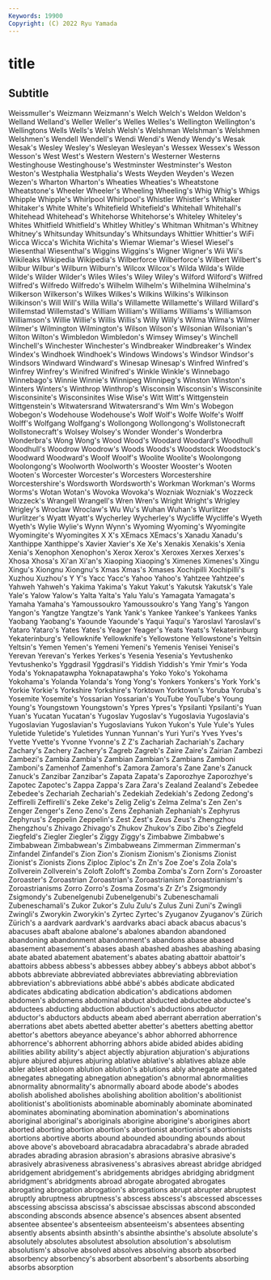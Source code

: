 ```yaml
---
Keywords: 19900
Copyright: (C) 2022 Ryu Yamada
---
```



# title

## Subtitle
Weissmuller's Weizmann Weizmann's Welch Welch's Weldon Weldon's Welland Welland's Weller
Weller's Welles Welles's Wellington Wellington's Wellingtons Wells Wells's Welsh Welsh's
Welshman Welshman's Welshmen Welshmen's Wendell Wendell's Wendi Wendi's Wendy Wendy's
Wesak Wesak's Wesley Wesley's Wesleyan Wesleyan's Wessex Wessex's Wesson Wesson's
West West's Western Western's Westerner Westerns Westinghouse Westinghouse's Westminster Westminster's
Weston Weston's Westphalia Westphalia's Wests Weyden Weyden's Wezen Wezen's Wharton
Wharton's Wheaties Wheaties's Wheatstone Wheatstone's Wheeler Wheeler's Wheeling Wheeling's Whig
Whig's Whigs Whipple Whipple's Whirlpool Whirlpool's Whistler Whistler's Whitaker Whitaker's
White White's Whitefield Whitefield's Whitehall Whitehall's Whitehead Whitehead's Whitehorse Whitehorse's
Whiteley Whiteley's Whites Whitfield Whitfield's Whitley Whitley's Whitman Whitman's Whitney
Whitney's Whitsunday Whitsunday's Whitsundays Whittier Whittier's WiFi Wicca Wicca's Wichita
Wichita's Wiemar Wiemar's Wiesel Wiesel's Wiesenthal Wiesenthal's Wiggins Wiggins's Wigner
Wigner's Wii Wii's Wikileaks Wikipedia Wikipedia's Wilberforce Wilberforce's Wilbert Wilbert's
Wilbur Wilbur's Wilburn Wilburn's Wilcox Wilcox's Wilda Wilda's Wilde Wilde's
Wilder Wilder's Wiles Wiles's Wiley Wiley's Wilford Wilford's Wilfred Wilfred's
Wilfredo Wilfredo's Wilhelm Wilhelm's Wilhelmina Wilhelmina's Wilkerson Wilkerson's Wilkes Wilkes's
Wilkins Wilkins's Wilkinson Wilkinson's Will Will's Willa Willa's Willamette Willamette's
Willard Willard's Willemstad Willemstad's William William's Williams Williams's Williamson Williamson's
Willie Willie's Willis Willis's Willy Willy's Wilma Wilma's Wilmer Wilmer's
Wilmington Wilmington's Wilson Wilson's Wilsonian Wilsonian's Wilton Wilton's Wimbledon Wimbledon's
Wimsey Wimsey's Winchell Winchell's Winchester Winchester's Windbreaker Windbreaker's Windex Windex's
Windhoek Windhoek's Windows Windows's Windsor Windsor's Windsors Windward Windward's Winesap
Winesap's Winfred Winfred's Winfrey Winfrey's Winifred Winifred's Winkle Winkle's Winnebago
Winnebago's Winnie Winnie's Winnipeg Winnipeg's Winston Winston's Winters Winters's Winthrop
Winthrop's Wisconsin Wisconsin's Wisconsinite Wisconsinite's Wisconsinites Wise Wise's Witt Witt's
Wittgenstein Wittgenstein's Witwatersrand Witwatersrand's Wm Wm's Wobegon Wobegon's Wodehouse Wodehouse's
Wolf Wolf's Wolfe Wolfe's Wolff Wolff's Wolfgang Wolfgang's Wollongong Wollongong's
Wollstonecraft Wollstonecraft's Wolsey Wolsey's Wonder Wonder's Wonderbra Wonderbra's Wong Wong's
Wood Wood's Woodard Woodard's Woodhull Woodhull's Woodrow Woodrow's Woods Woods's
Woodstock Woodstock's Woodward Woodward's Woolf Woolf's Woolite Woolite's Woolongong Woolongong's
Woolworth Woolworth's Wooster Wooster's Wooten Wooten's Worcester Worcester's Worcesters Worcestershire
Worcestershire's Wordsworth Wordsworth's Workman Workman's Worms Worms's Wotan Wotan's Wovoka
Wovoka's Wozniak Wozniak's Wozzeck Wozzeck's Wrangell Wrangell's Wren Wren's Wright
Wright's Wrigley Wrigley's Wroclaw Wroclaw's Wu Wu's Wuhan Wuhan's Wurlitzer
Wurlitzer's Wyatt Wyatt's Wycherley Wycherley's Wycliffe Wycliffe's Wyeth Wyeth's Wylie
Wylie's Wynn Wynn's Wyoming Wyoming's Wyomingite Wyomingite's Wyomingites X X's
XEmacs XEmacs's Xanadu Xanadu's Xanthippe Xanthippe's Xavier Xavier's Xe Xe's
Xenakis Xenakis's Xenia Xenia's Xenophon Xenophon's Xerox Xerox's Xeroxes Xerxes
Xerxes's Xhosa Xhosa's Xi'an Xi'an's Xiaoping Xiaoping's Ximenes Ximenes's Xingu
Xingu's Xiongnu Xiongnu's Xmas Xmas's Xmases Xochipilli Xochipilli's Xuzhou Xuzhou's
Y Y's Yacc Yacc's Yahoo Yahoo's Yahtzee Yahtzee's Yahweh Yahweh's
Yakima Yakima's Yakut Yakut's Yakutsk Yakutsk's Yale Yale's Yalow Yalow's
Yalta Yalta's Yalu Yalu's Yamagata Yamagata's Yamaha Yamaha's Yamoussoukro Yamoussoukro's
Yang Yang's Yangon Yangon's Yangtze Yangtze's Yank Yank's Yankee Yankee's
Yankees Yanks Yaobang Yaobang's Yaounde Yaounde's Yaqui Yaqui's Yaroslavl Yaroslavl's
Yataro Yataro's Yates Yates's Yeager Yeager's Yeats Yeats's Yekaterinburg Yekaterinburg's
Yellowknife Yellowknife's Yellowstone Yellowstone's Yeltsin Yeltsin's Yemen Yemen's Yemeni Yemeni's
Yemenis Yenisei Yenisei's Yerevan Yerevan's Yerkes Yerkes's Yesenia Yesenia's Yevtushenko
Yevtushenko's Yggdrasil Yggdrasil's Yiddish Yiddish's Ymir Ymir's Yoda Yoda's Yoknapatawpha
Yoknapatawpha's Yoko Yoko's Yokohama Yokohama's Yolanda Yolanda's Yong Yong's Yonkers
Yonkers's York York's Yorkie Yorkie's Yorkshire Yorkshire's Yorktown Yorktown's Yoruba
Yoruba's Yosemite Yosemite's Yossarian Yossarian's YouTube YouTube's Young Young's Youngstown
Youngstown's Ypres Ypres's Ypsilanti Ypsilanti's Yuan Yuan's Yucatan Yucatan's Yugoslav
Yugoslav's Yugoslavia Yugoslavia's Yugoslavian Yugoslavian's Yugoslavians Yukon Yukon's Yule Yule's
Yules Yuletide Yuletide's Yuletides Yunnan Yunnan's Yuri Yuri's Yves Yves's
Yvette Yvette's Yvonne Yvonne's Z Z's Zachariah Zachariah's Zachary Zachary's
Zachery Zachery's Zagreb Zagreb's Zaire Zaire's Zairian Zambezi Zambezi's Zambia
Zambia's Zambian Zambian's Zambians Zamboni Zamboni's Zamenhof Zamenhof's Zamora Zamora's
Zane Zane's Zanuck Zanuck's Zanzibar Zanzibar's Zapata Zapata's Zaporozhye Zaporozhye's
Zapotec Zapotec's Zappa Zappa's Zara Zara's Zealand Zealand's Zebedee Zebedee's
Zechariah Zechariah's Zedekiah Zedekiah's Zedong Zedong's Zeffirelli Zeffirelli's Zeke Zeke's
Zelig Zelig's Zelma Zelma's Zen Zen's Zenger Zenger's Zeno Zeno's
Zens Zephaniah Zephaniah's Zephyrus Zephyrus's Zeppelin Zeppelin's Zest Zest's Zeus
Zeus's Zhengzhou Zhengzhou's Zhivago Zhivago's Zhukov Zhukov's Zibo Zibo's Ziegfeld
Ziegfeld's Ziegler Ziegler's Ziggy Ziggy's Zimbabwe Zimbabwe's Zimbabwean Zimbabwean's Zimbabweans
Zimmerman Zimmerman's Zinfandel Zinfandel's Zion Zion's Zionism Zionism's Zionisms Zionist
Zionist's Zionists Zions Ziploc Ziploc's Zn Zn's Zoe Zoe's Zola
Zola's Zollverein Zollverein's Zoloft Zoloft's Zomba Zomba's Zorn Zorn's Zoroaster
Zoroaster's Zoroastrian Zoroastrian's Zoroastrianism Zoroastrianism's Zoroastrianisms Zorro Zorro's Zosma Zosma's
Zr Zr's Zsigmondy Zsigmondy's Zubenelgenubi Zubenelgenubi's Zubeneschamali Zubeneschamali's Zukor Zukor's
Zulu Zulu's Zulus Zuni Zuni's Zwingli Zwingli's Zworykin Zworykin's Zyrtec
Zyrtec's Zyuganov Zyuganov's Zürich Zürich's a aardvark aardvark's aardvarks abaci
aback abacus abacus's abacuses abaft abalone abalone's abalones abandon abandoned
abandoning abandonment abandonment's abandons abase abased abasement abasement's abases abash
abashed abashes abashing abasing abate abated abatement abatement's abates abating
abattoir abattoir's abattoirs abbess abbess's abbesses abbey abbey's abbeys abbot
abbot's abbots abbreviate abbreviated abbreviates abbreviating abbreviation abbreviation's abbreviations abbé
abbé's abbés abdicate abdicated abdicates abdicating abdication abdication's abdications abdomen
abdomen's abdomens abdominal abduct abducted abductee abductee's abductees abducting abduction
abduction's abductions abductor abductor's abductors abducts abeam abed aberrant aberration
aberration's aberrations abet abets abetted abetter abetter's abetters abetting abettor
abettor's abettors abeyance abeyance's abhor abhorred abhorrence abhorrence's abhorrent abhorring
abhors abide abided abides abiding abilities ability ability's abject abjectly
abjuration abjuration's abjurations abjure abjured abjures abjuring ablative ablative's ablatives
ablaze able abler ablest abloom ablution ablution's ablutions ably abnegate
abnegated abnegates abnegating abnegation abnegation's abnormal abnormalities abnormality abnormality's abnormally
aboard abode abode's abodes abolish abolished abolishes abolishing abolition abolition's
abolitionist abolitionist's abolitionists abominable abominably abominate abominated abominates abominating abomination
abomination's abominations aboriginal aboriginal's aboriginals aborigine aborigine's aborigines abort aborted
aborting abortion abortion's abortionist abortionist's abortionists abortions abortive aborts abound
abounded abounding abounds about above above's aboveboard abracadabra abracadabra's abrade
abraded abrades abrading abrasion abrasion's abrasions abrasive abrasive's abrasively abrasiveness
abrasiveness's abrasives abreast abridge abridged abridgement abridgement's abridgements abridges abridging
abridgment abridgment's abridgments abroad abrogate abrogated abrogates abrogating abrogation abrogation's
abrogations abrupt abrupter abruptest abruptly abruptness abruptness's abscess abscess's abscessed
abscesses abscessing abscissa abscissa's abscissae abscissas abscond absconded absconding absconds
absence absence's absences absent absented absentee absentee's absenteeism absenteeism's absentees
absenting absently absents absinth absinth's absinthe absinthe's absolute absolute's absolutely
absolutes absolutest absolution absolution's absolutism absolutism's absolve absolved absolves absolving
absorb absorbed absorbency absorbency's absorbent absorbent's absorbents absorbing absorbs absorption
